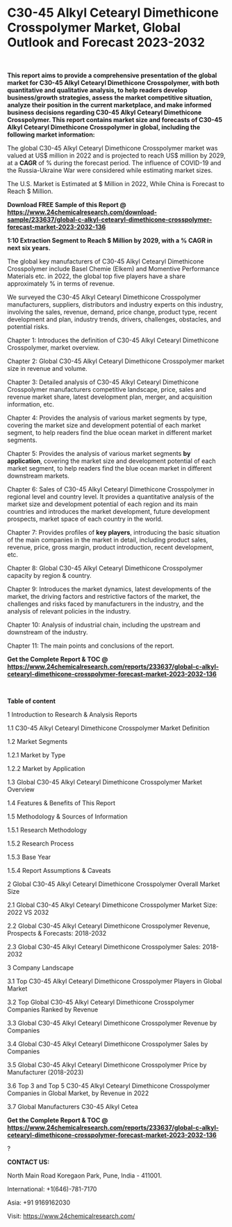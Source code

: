 <h1>C30-45 Alkyl Cetearyl Dimethicone Crosspolymer Market, Global Outlook and Forecast 2023-2032</h1><br/><p><strong>This report aims to provide a comprehensive presentation of the global market for C30-45 Alkyl Cetearyl Dimethicone Crosspolymer, with both quantitative and qualitative analysis, to help readers develop business/growth strategies, assess the market competitive situation, analyze their position in the current marketplace, and make informed business decisions regarding C30-45 Alkyl Cetearyl Dimethicone Crosspolymer. This report contains market size and forecasts of C30-45 Alkyl Cetearyl Dimethicone Crosspolymer in global, including the following market information:</strong></p>
 
 
 
 <p>The global C30-45 Alkyl Cetearyl Dimethicone Crosspolymer market was valued at US$ million in 2022 and is projected to reach US$ million by 2029, at a <strong>CAGR</strong> of % during the forecast period. The influence of COVID-19 and the Russia-Ukraine War were considered while estimating market sizes.</p>
 
 
 
 <p>The U.S. Market is Estimated at $ Million in 2022, While China is Forecast to Reach $ Million.</p>
 
 
 
 <div><b>Download FREE Sample of this Report @ <a href="https://www.24chemicalresearch.com/download-sample/233637/global-c-alkyl-cetearyl-dimethicone-crosspolymer-forecast-market-2023-2032-136">https://www.24chemicalresearch.com/download-sample/233637/global-c-alkyl-cetearyl-dimethicone-crosspolymer-forecast-market-2023-2032-136</a></b></div>
 
 
 
 <p><strong>1:10 Extraction Segment to Reach $ Million by 2029, with a % <strong>CAGR</strong> in next six years.</strong></p>
 
 
 
 <p>The global key manufacturers of C30-45 Alkyl Cetearyl Dimethicone Crosspolymer include Basel Chemie (Elkem) and Momentive Performance Materials etc. in 2022, the global top five players have a share approximately % in terms of revenue.</p>
 
 
 
 <p>We surveyed the C30-45 Alkyl Cetearyl Dimethicone Crosspolymer manufacturers, suppliers, distributors and industry experts on this industry, involving the sales, revenue, demand, price change, product type, recent development and plan, industry trends, drivers, challenges, obstacles, and potential risks.</p>
 
 
 
 <p>Chapter 1: Introduces the definition of C30-45 Alkyl Cetearyl Dimethicone Crosspolymer, market overview.</p>
 
 
 
 <p>Chapter 2: Global C30-45 Alkyl Cetearyl Dimethicone Crosspolymer market size in revenue and volume.</p>
 
 
 
 <p>Chapter 3: Detailed analysis of C30-45 Alkyl Cetearyl Dimethicone Crosspolymer manufacturers competitive landscape, price, sales and revenue market share, latest development plan, merger, and acquisition information, etc.</p>
 
 
 
 <p>Chapter 4: Provides the analysis of various market segments by type, covering the market size and development potential of each market segment, to help readers find the blue ocean market in different market segments.</p>
 
 
 
 <p>Chapter 5: Provides the analysis of various market segments <strong>by application</strong>, covering the market size and development potential of each market segment, to help readers find the blue ocean market in different downstream markets.</p>
 
 
 
 <p>Chapter 6: Sales of C30-45 Alkyl Cetearyl Dimethicone Crosspolymer in regional level and country level. It provides a quantitative analysis of the market size and development potential of each region and its main countries and introduces the market development, future development prospects, market space of each country in the world.</p>
 
 
 
 <p>Chapter 7: Provides profiles of <strong>key players</strong>, introducing the basic situation of the main companies in the market in detail, including product sales, revenue, price, gross margin, product introduction, recent development, etc.</p>
 
 
 
 <p>Chapter 8: Global C30-45 Alkyl Cetearyl Dimethicone Crosspolymer capacity by region & country.</p>
 
 
 
 <p>Chapter 9: Introduces the market dynamics, latest developments of the market, the driving factors and restrictive factors of the market, the challenges and risks faced by manufacturers in the industry, and the analysis of relevant policies in the industry.</p>
 
 
 
 <p>Chapter 10: Analysis of industrial chain, including the upstream and downstream of the industry.</p>
 
 
 
 <p>Chapter 11: The main points and conclusions of the report.</p>
 
 
 
 <div><b>Get the Complete Report & TOC @ <a href="https://www.24chemicalresearch.com/reports/233637/global-c-alkyl-cetearyl-dimethicone-crosspolymer-forecast-market-2023-2032-136">https://www.24chemicalresearch.com/reports/233637/global-c-alkyl-cetearyl-dimethicone-crosspolymer-forecast-market-2023-2032-136</a></b></div>
 
 
 
 <p><br />
 
 <b>Table of content</b></p>
 
 
 
 <p>1 Introduction to Research & Analysis Reports<br />
 
 1.1 C30-45 Alkyl Cetearyl Dimethicone Crosspolymer Market Definition<br />
 
 1.2 Market Segments<br />
 
 1.2.1 Market by Type<br />
 
 1.2.2 Market by Application<br />
 
 1.3 Global C30-45 Alkyl Cetearyl Dimethicone Crosspolymer Market Overview<br />
 
 1.4 Features & Benefits of This Report<br />
 
 1.5 Methodology & Sources of Information<br />
 
 1.5.1 Research Methodology<br />
 
 1.5.2 Research Process<br />
 
 1.5.3 Base Year<br />
 
 1.5.4 Report Assumptions & Caveats<br />
 
 2 Global C30-45 Alkyl Cetearyl Dimethicone Crosspolymer Overall Market Size<br />
 
 2.1 Global C30-45 Alkyl Cetearyl Dimethicone Crosspolymer Market Size: 2022 VS 2032<br />
 
 2.2 Global C30-45 Alkyl Cetearyl Dimethicone Crosspolymer Revenue, Prospects & Forecasts: 2018-2032<br />
 
 2.3 Global C30-45 Alkyl Cetearyl Dimethicone Crosspolymer Sales: 2018-2032<br />
 
 3 Company Landscape<br />
 
 3.1 Top C30-45 Alkyl Cetearyl Dimethicone Crosspolymer Players in Global Market<br />
 
 3.2 Top Global C30-45 Alkyl Cetearyl Dimethicone Crosspolymer Companies Ranked by Revenue<br />
 
 3.3 Global C30-45 Alkyl Cetearyl Dimethicone Crosspolymer Revenue by Companies<br />
 
 3.4 Global C30-45 Alkyl Cetearyl Dimethicone Crosspolymer Sales by Companies<br />
 
 3.5 Global C30-45 Alkyl Cetearyl Dimethicone Crosspolymer Price by Manufacturer (2018-2023)<br />
 
 3.6 Top 3 and Top 5 C30-45 Alkyl Cetearyl Dimethicone Crosspolymer Companies in Global Market, by Revenue in 2022<br />
 
 3.7 Global Manufacturers C30-45 Alkyl Cetea</p>
 
 
 
 <div><b>Get the Complete Report & TOC @ <a href="https://www.24chemicalresearch.com/reports/233637/global-c-alkyl-cetearyl-dimethicone-crosspolymer-forecast-market-2023-2032-136">https://www.24chemicalresearch.com/reports/233637/global-c-alkyl-cetearyl-dimethicone-crosspolymer-forecast-market-2023-2032-136</a></b></div>
 
 
 
 <p>? </p>
 
 
 
 <p><b>CONTACT US:</b><br />
 
 North Main Road Koregaon Park, Pune, India - 411001.<br />
 
 International: +1(646)-781-7170<br />
 
 Asia: +91 9169162030<br />
 
 Visit: <a href="https://www.24chemicalresearch.com/">https://www.24chemicalresearch.com/</a></p>